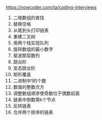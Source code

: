 https://nowcoder.com/ta/coding-interviews

1. 二维数组的查找
2. 替换空格
3. 从尾到头打印链表
4. 重建二叉树
5. 用两个栈实现队列
6. 旋转数组的最小数字
7. 斐波那契数列
8. 跳台阶
9. 变态跳台阶
10. 矩形覆盖
11. 二进制中1的个数
12. 数值的整数次方
13. 调整数组顺序使奇数位于偶数前面
14. 链表中倒数第k个节点
15. 反转链表
16. 合并两个排序的链表
